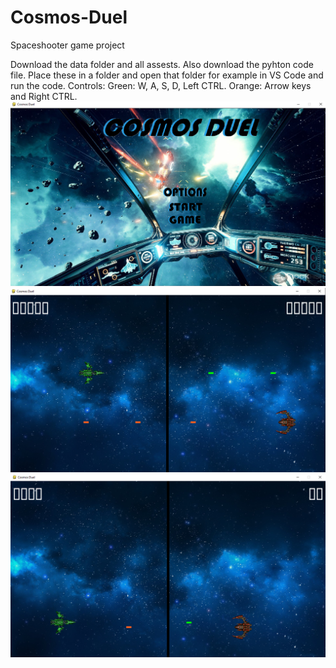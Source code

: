 # Cosmos-Duel
Spaceshooter game project

Download the data folder and all assests. Also download the pyhton code file. Place these in a folder and open that folder for example in VS Code and run the code.
Controls:
Green: W, A, S, D, Left CTRL.
Orange: Arrow keys and Right CTRL.
![](data/screenshot1.png)
![](data/screenshot2.png)
![](data/screenshot3.png)
